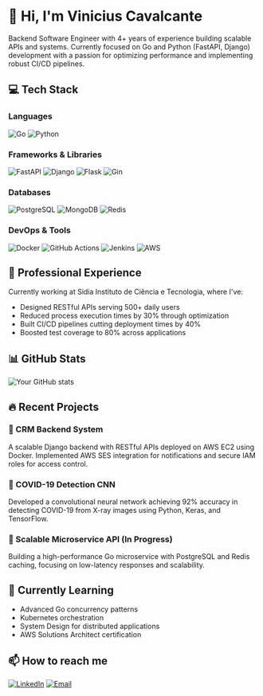 # 👋 Hi, I'm Vinicius Cavalcante

Backend Software Engineer with 4+ years of experience building scalable APIs and systems. Currently focused on Go and Python (FastAPI, Django) development with a passion for optimizing performance and implementing robust CI/CD pipelines.

## 💻 Tech Stack

### Languages
![Go](https://img.shields.io/badge/Go-00ADD8?style=for-the-badge&logo=go&logoColor=white)
![Python](https://img.shields.io/badge/Python-3776AB?style=for-the-badge&logo=python&logoColor=white)

### Frameworks & Libraries
![FastAPI](https://img.shields.io/badge/FastAPI-009688?style=for-the-badge&logo=FastAPI&logoColor=white)
![Django](https://img.shields.io/badge/Django-092E20?style=for-the-badge&logo=django&logoColor=white)
![Flask](https://img.shields.io/badge/Flask-000000?style=for-the-badge&logo=flask&logoColor=white)
![Gin](https://img.shields.io/badge/Gin-00ADD8?style=for-the-badge&logo=go&logoColor=white)

### Databases
![PostgreSQL](https://img.shields.io/badge/PostgreSQL-316192?style=for-the-badge&logo=postgresql&logoColor=white)
![MongoDB](https://img.shields.io/badge/MongoDB-4EA94B?style=for-the-badge&logo=mongodb&logoColor=white)
![Redis](https://img.shields.io/badge/Redis-DC382D?style=for-the-badge&logo=redis&logoColor=white)

### DevOps & Tools
![Docker](https://img.shields.io/badge/Docker-2496ED?style=for-the-badge&logo=docker&logoColor=white)
![GitHub Actions](https://img.shields.io/badge/GitHub_Actions-2088FF?style=for-the-badge&logo=github-actions&logoColor=white)
![Jenkins](https://img.shields.io/badge/Jenkins-D24939?style=for-the-badge&logo=Jenkins&logoColor=white)
![AWS](https://img.shields.io/badge/AWS-232F3E?style=for-the-badge&logo=amazon-aws&logoColor=white)

## 🚀 Professional Experience

Currently working at Sidia Instituto de Ciência e Tecnologia, where I've:
- Designed RESTful APIs serving 500+ daily users
- Reduced process execution times by 30% through optimization
- Built CI/CD pipelines cutting deployment times by 40%
- Boosted test coverage to 80% across applications

## 📊 GitHub Stats

![Your GitHub stats](https://github-readme-stats.vercel.app/api?username=vinipy12&show_icons=true&theme=radical)

## 🔥 Recent Projects

### 🔄 CRM Backend System
A scalable Django backend with RESTful APIs deployed on AWS EC2 using Docker. Implemented AWS SES integration for notifications and secure IAM roles for access control.

### 🔬 COVID-19 Detection CNN
Developed a convolutional neural network achieving 92% accuracy in detecting COVID-19 from X-ray images using Python, Keras, and TensorFlow.

### 🚧 Scalable Microservice API (In Progress)
Building a high-performance Go microservice with PostgreSQL and Redis caching, focusing on low-latency responses and scalability.

## 🌱 Currently Learning
- Advanced Go concurrency patterns
- Kubernetes orchestration
- System Design for distributed applications
- AWS Solutions Architect certification

## 📫 How to reach me
[![LinkedIn](https://img.shields.io/badge/LinkedIn-0077B5?style=for-the-badge&logo=linkedin&logoColor=white)](https://www.linkedin.com/in/vinicius-cavalcante-827565140/)
[![Email](https://img.shields.io/badge/Email-D14836?style=for-the-badge&logo=gmail&logoColor=white)](mailto:vinicius.loureiro.cavalcante12@gmail.com)
